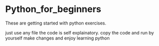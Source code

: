 # Python_for_beginners
These are getting started with python exercises.

just use any file the code is self explainatory.
copy the code and run by yourself make changes and enjoy learning python

